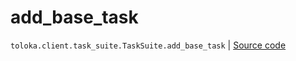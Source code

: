# add_base_task
`toloka.client.task_suite.TaskSuite.add_base_task` | [Source code](https://github.com/Toloka/toloka-kit/blob/v1.2.0.post1/src/client/task_suite.py#L72)

